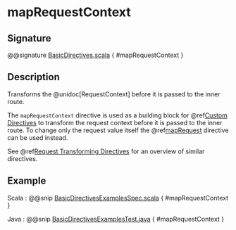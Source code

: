 # mapRequestContext

## Signature

@@signature [BasicDirectives.scala]($akka-http$/akka-http/src/main/scala/akka/http/scaladsl/server/directives/BasicDirectives.scala) { #mapRequestContext }

## Description

Transforms the @unidoc[RequestContext] before it is passed to the inner route.

The `mapRequestContext` directive is used as a building block for @ref[Custom Directives](../custom-directives.md) to transform
the request context before it is passed to the inner route. To change only the request value itself the
@ref[mapRequest](mapRequest.md) directive can be used instead.

See @ref[Request Transforming Directives](index.md#request-transforming-directives) for an overview of similar directives.

## Example

Scala
:  @@snip [BasicDirectivesExamplesSpec.scala]($test$/scala/docs/http/scaladsl/server/directives/BasicDirectivesExamplesSpec.scala) { #mapRequestContext }

Java
:  @@snip [BasicDirectivesExamplesTest.java]($test$/java/docs/http/javadsl/server/directives/BasicDirectivesExamplesTest.java) { #mapRequestContext }
